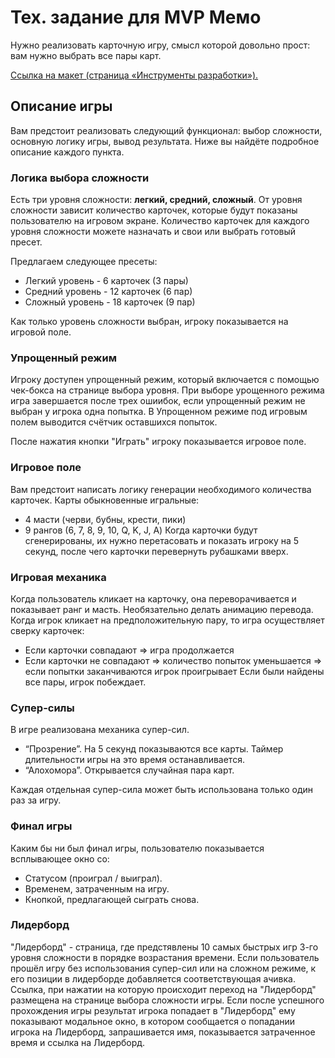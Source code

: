 # Тех. задание для MVP Мемо

Нужно реализовать карточную игру, смысл которой довольно прост: вам нужно выбрать все пары карт.

[Ссылка на макет (страница «Инструменты разработки»).](https://www.figma.com/file/Xk8ocvZA9NlMmA0szZeI5h/%D0%B1%D0%B0%D0%B7%D0%BE%D0%B2%D1%8B%D0%B9-JS?node-id=4325%3A2)

## Описание игры

Вам предстоит реализовать следующий функционал: выбор сложности, основную логику игры, вывод результата. Ниже вы найдёте подробное описание каждого пункта.

### Логика выбора сложности

Есть три уровня сложности: **легкий, средний, сложный**. От уровня сложности зависит количество карточек, которые будут показаны пользователю на игровом экране.
Количество карточек для каждого уровня сложности можете назначать и свои или выбрать готовый пресет.

Предлагаем следующее пресеты:
  - Легкий уровень - 6 карточек (3 пары)
  - Средний уровень - 12 карточек (6 пар)
  - Сложный уровень - 18 карточек (9 пар)

Как только уровень сложности выбран, игроку показывается на игровой поле.

### Упрощенный режим

Игроку доступен упрощенный режим, который включается с помощью чек-бокса на странице выбора уровня.
При выборе урощенного режима игра завершается после трех ошиибок, если упрощенный режим не выбран у игрока одна попытка.
В Упрощенном режиме под игровым полем выводится счётчик оставшихся попыток.

После нажатия кнопки "Играть" игроку показывается  игровое поле.

### Игровое поле

Вам предстоит написать логику генерации необходимого количества карточек.
Карты обыкновенные игральные:

- 4 масти (черви, бубны, крести, пики)
- 9 рангов (6, 7, 8, 9, 10, Q, K, J, A)
  Когда карточки будут сгенерированы, их нужно перетасовать и показать игроку на 5 секунд, после чего карточки перевернуть рубашками вверх.

### Игровая механика

Когда пользователь кликает на карточку, она переворачивается и показывает ранг и масть. Необязательно делать анимацию перевода.
Когда игрок кликает на предположительную пару, то игра осуществляет сверку карточек:

- Если карточки совпадают ⇒ игра продолжается
- Если карточки не совпадают ⇒ количество попыток уменьшается ⇒ если попытки заканчиваются игрок проигрывает
  Если были найдены все пары, игрок побеждает.

### Супер-силы

В игре  реализована  механика супер-сил.

- “Прозрение”. На 5 секунд показываются все карты. Таймер длительности игры на это время останавливается.
- “Алохомора”. Открывается случайная пара карт.

Каждая отдельная супер-сила может быть использована только один раз за игру.

### Финал игры

Каким бы ни был финал игры, пользователю показывается всплывающее окно со:

- Статусом (проиграл / выиграл).
- Временем, затраченным на игру.
- Кнопкой, предлагающей сыграть снова.

### Лидерборд

"Лидерборд" - страница, где предстявлены 10 самых быстрых игр 3-го уровня сложности в порядке возрастания времени.
Если пользователь прошёл игру без использования супер-сил или на сложном режиме, к его позиции в лидерборде  добавляется соответствующая ачивка.
Ссылка, при нажатии на которую происходит переход  на "Лидерборд" размещена на странице выбора сложности игры.
Если после успешного прохождения игры результат игрока попадает в "Лидерборд" ему  показывают модальное окно, в котором сообщается о попадании игрока на Лидерборд, запрашивается имя, показывается затраченное время и ссылка на Лидерборд. 